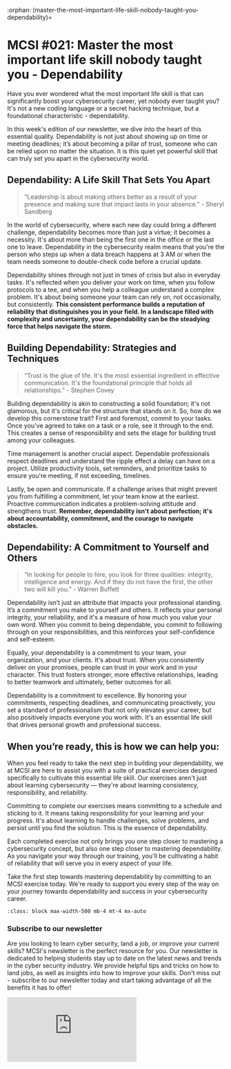 :orphan:
(master-the-most-important-life-skill-nobody-taught-you-dependability)=

# MCSI #021: Master the most important life skill nobody taught you - Dependability

Have you ever wondered what the most important life skill is that can significantly boost your cybersecurity career, yet nobody ever taught you? It's not a new coding language or a secret hacking technique, but a foundational characteristic - dependability.

In this week's edition of our newsletter, we dive into the heart of this essential quality. Dependability is not just about showing up on time or meeting deadlines; it’s about becoming a pillar of trust, someone who can be relied upon no matter the situation. It is this quiet yet powerful skill that can truly set you apart in the cybersecurity world.

## Dependability: A Life Skill That Sets You Apart

> “Leadership is about making others better as a result of your presence and making sure that impact lasts in your absence.” - Sheryl Sandberg

In the world of cybersecurity, where each new day could bring a different challenge, dependability becomes more than just a virtue; it becomes a necessity. It's about more than being the first one in the office or the last one to leave. Dependability in the cybersecurity realm means that you're the person who steps up when a data breach happens at 3 AM or when the team needs someone to double-check code before a crucial update.

Dependability shines through not just in times of crisis but also in everyday tasks. It's reflected when you deliver your work on time, when you follow protocols to a tee, and when you help a colleague understand a complex problem. It's about being someone your team can rely on, not occasionally, but consistently. **This consistent performance builds a reputation of reliability that distinguishes you in your field. In a landscape filled with complexity and uncertainty, your dependability can be the steadying force that helps navigate the storm.**

## Building Dependability: Strategies and Techniques

> “Trust is the glue of life. It's the most essential ingredient in effective communication. It's the foundational principle that holds all relationships.” - Stephen Covey

Building dependability is akin to constructing a solid foundation; it's not glamorous, but it's critical for the structure that stands on it. So, how do we develop this cornerstone trait? First and foremost, commit to your tasks. Once you've agreed to take on a task or a role, see it through to the end. This creates a sense of responsibility and sets the stage for building trust among your colleagues.

Time management is another crucial aspect. Dependable professionals respect deadlines and understand the ripple effect a delay can have on a project. Utilize productivity tools, set reminders, and prioritize tasks to ensure you're meeting, if not exceeding, timelines.

Lastly, be open and communicate. If a challenge arises that might prevent you from fulfilling a commitment, let your team know at the earliest. Proactive communication indicates a problem-solving attitude and strengthens trust. **Remember, dependability isn't about perfection; it's about accountability, commitment, and the courage to navigate obstacles.**

## Dependability: A Commitment to Yourself and Others

> “In looking for people to hire, you look for three qualities: integrity, intelligence and energy. And if they do not have the first, the other two will kill you.” - Warren Buffett

Dependability isn’t just an attribute that impacts your professional standing. It’s a commitment you make to yourself and others. It reflects your personal integrity, your reliability, and it's a measure of how much you value your own word. When you commit to being dependable, you commit to following through on your responsibilities, and this reinforces your self-confidence and self-esteem.

Equally, your dependability is a commitment to your team, your organization, and your clients. It's about trust. When you consistently deliver on your promises, people can trust in your work and in your character. This trust fosters stronger, more effective relationships, leading to better teamwork and ultimately, better outcomes for all.

Dependability is a commitment to excellence. By honoring your commitments, respecting deadlines, and communicating proactively, you set a standard of professionalism that not only elevates your career, but also positively impacts everyone you work with. It's an essential life skill that drives personal growth and professional success.

## When you’re ready, this is how we can help you:

When you feel ready to take the next step in building your dependability, we at MCSI are here to assist you with a suite of practical exercises designed specifically to cultivate this essential life skill. Our exercises aren't just about learning cybersecurity — they're about learning consistency, responsibility, and reliability.

Committing to complete our exercises means committing to a schedule and sticking to it. It means taking responsibility for your learning and your progress. It's about learning to handle challenges, solve problems, and persist until you find the solution. This is the essence of dependability.

Each completed exercise not only brings you one step closer to mastering a cybersecurity concept, but also one step closer to mastering dependability. As you navigate your way through our training, you'll be cultivating a habit of reliability that will serve you in every aspect of your life.

Take the first step towards mastering dependability by committing to an MCSI exercise today. We're ready to support you every step of the way on your journey towards dependability and success in your cybersecurity career.

```{thumbnail} ../images/newsletter/2023-021-sheyla-leacock.png
:class: block max-width-500 mb-4 mt-4 mx-auto
```

### Subscribe to our newsletter

Are you looking to learn cyber security, land a job, or improve your current skills? MCSI's newsletter is the perfect resource for you. Our newsletter is dedicated to helping students stay up to date on the latest news and trends in the cyber security industry. We provide helpful tips and tricks on how to land jobs, as well as insights into how to improve your skills. Don't miss out - subscribe to our newsletter today and start taking advantage of all the benefits it has to offer!

<iframe src="https://newsletter.mosse-institute.com/embed" style="background:white;" frameborder="0" scrolling="no"></iframe>